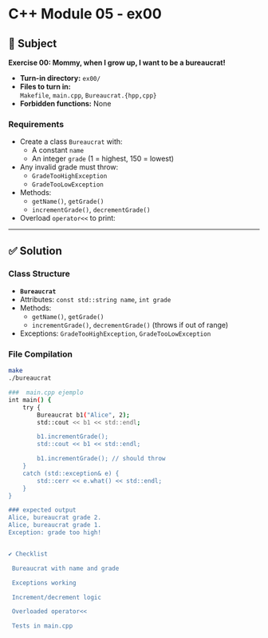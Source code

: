 # C++ Module 05 - ex00

## 📌 Subject

**Exercise 00: Mommy, when I grow up, I want to be a bureaucrat!**

- **Turn-in directory:** `ex00/`
- **Files to turn in:**  
  `Makefile`, `main.cpp`, `Bureaucrat.{hpp,cpp}`
- **Forbidden functions:** None  

### Requirements
- Create a class `Bureaucrat` with:
  - A constant `name`
  - An integer `grade` (1 = highest, 150 = lowest)
- Any invalid grade must throw:
  - `GradeTooHighException`
  - `GradeTooLowException`
- Methods:
  - `getName()`, `getGrade()`
  - `incrementGrade()`, `decrementGrade()`
- Overload `operator<<` to print:



---

## ✅ Solution

### Class Structure
- **`Bureaucrat`**
- Attributes: `const std::string name`, `int grade`
- Methods:  
  - `getName()`, `getGrade()`  
  - `incrementGrade()`, `decrementGrade()` (throws if out of range)
- Exceptions: `GradeTooHighException`, `GradeTooLowException`

### File Compilation
```bash
make
./bureaucrat

###  main.cpp ejemplo
int main() {
    try {
        Bureaucrat b1("Alice", 2);
        std::cout << b1 << std::endl;

        b1.incrementGrade();
        std::cout << b1 << std::endl;

        b1.incrementGrade(); // should throw
    }
    catch (std::exception& e) {
        std::cerr << e.what() << std::endl;
    }
}

### expected output
Alice, bureaucrat grade 2.
Alice, bureaucrat grade 1.
Exception: grade too high!


✔️ Checklist

 Bureaucrat with name and grade

 Exceptions working

 Increment/decrement logic

 Overloaded operator<<

 Tests in main.cpp